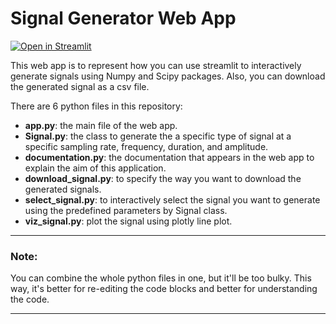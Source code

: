 # Signal Generator Web App

[![**Open in Streamlit**](https://static.streamlit.io/badges/streamlit_badge_black_white.svg)]()

This web app is to represent how you can use streamlit to interactively generate signals using Numpy and Scipy packages. Also, you can download the generated signal as a csv file.

There are 6 python files in this repository:
- **app.py**: the main file of the web app.
- **Signal.py**: the class to generate the a specific type of signal at a specific sampling rate, frequency, duration, and amplitude.
- **documentation.py**: the documentation that appears in the web app to explain the aim of this application.
- **download_signal.py**: to specify the way you want to download the generated signals.
- **select_signal.py**: to interactively select the signal you want to generate using the predefined parameters by Signal class.
- **viz_signal.py**: plot the signal using plotly line plot.

___
### Note:
You can combine the whole python files in one, but it'll be too bulky. This way, it's better for re-editing the code blocks and better for understanding the code.
___
